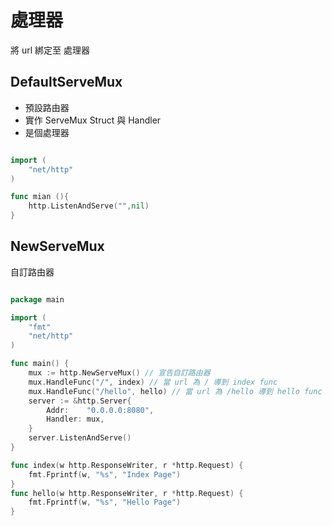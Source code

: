 # 處理器

將 url 綁定至 處理器

## DefaultServeMux

* 預設路由器
* 實作 ServeMux Struct 與 Handler
* 是個處理器

```go

import (
	"net/http"
)

func mian (){
	http.ListenAndServe("",nil)
}

```

## NewServeMux

自訂路由器

```go

package main

import (
	"fmt"
	"net/http"
)

func main() {
	mux := http.NewServeMux() // 宣告自訂路由器
	mux.HandleFunc("/", index) // 當 url 為 / 導到 index func
	mux.HandleFunc("/hello", hello) // 當 url 為 /hello 導到 hello func
	server := &http.Server{
		Addr:    "0.0.0.0:8080",
		Handler: mux,
	}
	server.ListenAndServe()
}

func index(w http.ResponseWriter, r *http.Request) {
	fmt.Fprintf(w, "%s", "Index Page")
}
func hello(w http.ResponseWriter, r *http.Request) {
	fmt.Fprintf(w, "%s", "Hello Page")
}


```